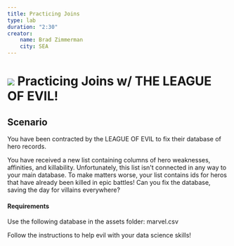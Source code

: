 ```yaml
---
title: Practicing Joins
type: lab
duration: "2:30"
creator:
    name: Brad Zimmerman
    city: SEA
---
```


# ![](https://ga-dash.s3.amazonaws.com/production/assets/logo-9f88ae6c9c3871690e33280fcf557f33.png) Practicing Joins w/ THE LEAGUE OF EVIL!

## Scenario

You have been contracted by the LEAGUE OF EVIL to fix their database of hero records.

You have received a new list containing columns of hero weaknesses, affinities, and killability. Unfortunately, this list isn't connected in any way to your main database. To make matters worse, your list contains ids for heros that have already been killed in epic battles! Can you fix the database, saving the day for villains everywhere?

#### Requirements

Use the following database in the assets folder:
marvel.csv

Follow the instructions to help evil with your data science skills!
